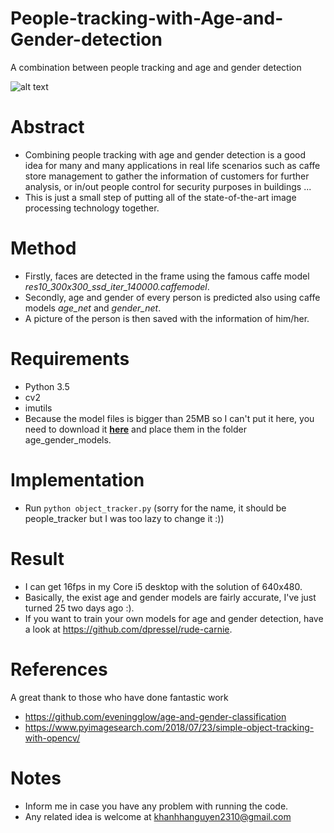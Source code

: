 # People-tracking-with-Age-and-Gender-detection
A combination between people tracking and age and gender detection

![alt text](https://github.com/habom2310/People-tracking-with-Age-and-Gender-detection/blob/master/result.PNG)
# Abstract
- Combining people tracking with age and gender detection is a good idea for many and many applications in real life scenarios such as caffe store management to gather the information of customers for further analysis, or in/out people control for security purposes in buildings ...
- This is just a small step of putting all of the state-of-the-art image processing technology together.

# Method
- Firstly, faces are detected in the frame using the famous caffe model _res10_300x300_ssd_iter_140000.caffemodel_.
- Secondly, age and gender of every person is predicted also using caffe models _age_net_ and _gender_net_.
- A picture of the person is then saved with the information of him/her.

# Requirements
- Python 3.5
- cv2
- imutils
- Because the model files is bigger than 25MB so I can't put it here, you need to download it **[__here__](https://talhassner.github.io/home/publication/2015_CVPR)** and place them in the folder age_gender_models.

# Implementation
- Run `python object_tracker.py` (sorry for the name, it should be people_tracker but I was too lazy to change it :))

# Result
- I can get 16fps in my Core i5 desktop with the solution of 640x480.
- Basically, the exist age and gender models are fairly accurate, I've just turned 25 two days ago :).
- If you want to train your own models for age and gender detection, have a look at https://github.com/dpressel/rude-carnie.

# References
A great thank to those who have done fantastic work
- https://github.com/eveningglow/age-and-gender-classification
- https://www.pyimagesearch.com/2018/07/23/simple-object-tracking-with-opencv/

# Notes
- Inform me in case you have any problem with running the code.
- Any related idea is welcome at khanhhanguyen2310@gmail.com
